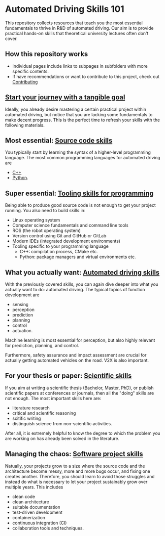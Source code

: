 # Automated Driving Skills 101

This repository collects resources that teach you the most essential fundamentals to thrive in R&D of automated driving. Our aim is to provide practical hands-on skills that theoretical university lectures often don't cover. 

## How this repository works

- Individual pages include links to subpages in subfolders with more specific contents.
- If have recommendations or want to contribute to this project, check out [Contributing](Contributing.md)


##  [Start your journey with a tangible goal](projects/Projects.md)

Ideally, you already desire mastering a certain practical project within automated driving, but notice that you are lacking some fundamentals to make decent progress. This is the perfect time to refresh your skills with the following materials. 

## Most essential: [Source code skills](source_code_skills/Source_code_skills.md)

You typically start by learning the syntax of a higher-level programming language. The most common programming languages for automated driving are
- [C++](source_code_skills/C++.md)
- [Python](source_code_skills/Python.md). 


## Super essential: [Tooling skills for programming](basic_tooling_skills/Basic_tooling_skills.md)

Being able to produce good source code is not enough to get your project running. You also need to build skills in:
- Linux operating system
- Computer science fundamentals and command line tools
- ROS (the robot operating system)
- Version control using Git and GitHub or GitLab
- Modern IDEs (integrated development environments)
- Tooling specific to your programming language
  - C++: compilation process, CMake etc. 
  - Python: package managers and virtual environments etc.


## What you actually want: [Automated driving skills](automated_driving_skills/Automated_Driving_Skills.md) 
With the previously covered skills, you can again dive deeper into what you actually want to do: automated driving. The typical topics of function development are 
- sensing
- perception
- prediction
- planning
- control
- actuation. 

Machine learning is most essential for perception, but also highly relevant for prediction, planning, and control.

Furthermore, safety assurance and impact assessment are crucial for actually getting automated vehicles on the road. V2X is also important.

## For your thesis or paper: [Scientific skills](scientific_skills/Scientific_skills.md)
If you aim at writing a scientific thesis (Bachelor, Master, PhD), or publish scientific papers at conferences or journals, then all the "doing" skills are not enough. The most important skills here are:
- literature research
- critical and scientific reasoning
- scitific writing
- distinguish science from non-scientific activities.

After all, it is extremely helpful to know the degree to which the problem you are working on has already been solved in the literature. 

## Managing the chaos: [Software project skills](software_project_skills/Software_project_skills.md)

Natually, your projects grow to a size where the source code and the architecture become messy, more and more bugs occur, and fixing one creates another. Therefore, you should learn to avoid those struggles and instead do what is necessary to let your project sustainably grow over multiple years. This includes 
- clean code
- clean architecture
- suitable documentation
- test-driven development
- containerization
- continuous integration (CI)
- collaboration tools and techniques. 



